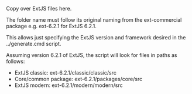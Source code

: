 Copy over ExtJS files here.

The folder name must follow its original naming from the ext-commercial package
e.g. ext-6.2.1 for ExtJS 6.2.1.

This allows just specifying the ExtJS version and framework desired in the
../generate.cmd script.

Assuming version 6.2.1 of ExtJS, the script will look for files in paths as
follows:

- ExtJS classic: ext-6.2.1/classic/classic/src
- Core/common package: ext-6.2.1/packages/core/src
- ExtJS modern: ext-6.2.1/modern/modern/src
